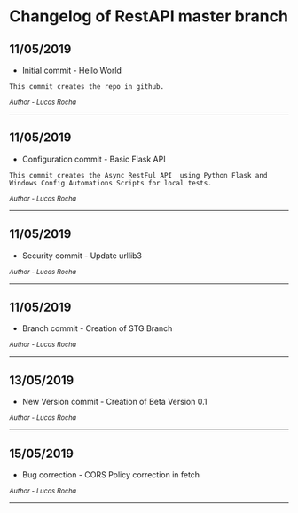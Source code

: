 # Changelog of RestAPI master branch

## 11/05/2019

* Initial commit - Hello World

`
This commit creates the repo in github.
`

<sup>*Author - Lucas Rocha*</sup>

----

## 11/05/2019

* Configuration commit - Basic Flask API

`
This commit creates the Async RestFul API 
using Python Flask and Windows Config Automations Scripts for local tests.
`

<sup>*Author - Lucas Rocha*</sup>

----

## 11/05/2019

* Security commit - Update urllib3


<sup>*Author - Lucas Rocha*</sup>

----

## 11/05/2019

* Branch commit - Creation of STG Branch


<sup>*Author - Lucas Rocha*</sup>

----

## 13/05/2019

* New Version commit - Creation of Beta Version 0.1

<sup>*Author - Lucas Rocha*</sup>

----

## 15/05/2019

* Bug correction - CORS Policy correction in fetch

<sup>*Author - Lucas Rocha*</sup>

----